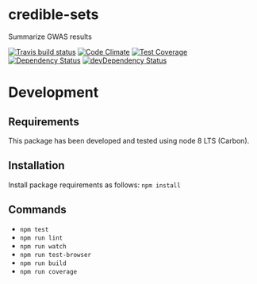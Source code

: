 # credible-sets

Summarize GWAS results

[![Travis build status](http://img.shields.io/travis/statgen/gwas-credible-sets.svg?style=flat)](https://travis-ci.org/statgen/gwas-credible-sets)
[![Code Climate](https://codeclimate.com/github/statgen/gwas-credible-sets/badges/gpa.svg)](https://codeclimate.com/github/statgen/gwas-credible-sets)
[![Test Coverage](https://codeclimate.com/github/statgen/gwas-credible-sets/badges/coverage.svg)](https://codeclimate.com/github/statgen/gwas-credible-sets)
[![Dependency Status](https://david-dm.org/statgen/gwas-credible-sets.svg)](https://david-dm.org/statgen/gwas-credible-sets)
[![devDependency Status](https://david-dm.org/statgen/gwas-credible-sets/dev-status.svg)](https://david-dm.org/statgen/gwas-credible-sets#info=devDependencies)

# Development
## Requirements
This package has been developed and tested using node 8 LTS (Carbon).

## Installation
Install package requirements as follows:
`npm install`

## Commands
- `npm test`
- `npm run lint`
- `npm run watch`
- `npm run test-browser`
- `npm run build`
- `npm run coverage`
